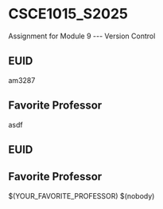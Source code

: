 # CSCE1015_S2025

Assignment for Module 9 --- Version Control

## EUID
am3287
## Favorite Professor
asdf
## EUID


## Favorite Professor
$(YOUR_FAVORITE_PROFESSOR)
$(nobody)
